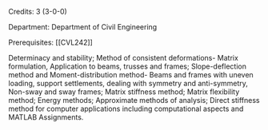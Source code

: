 Credits: 3 (3-0-0)

Department: Department of Civil Engineering

Prerequisites: [[CVL242]]

Determinacy and stability; Method of consistent deformations- Matrix formulation, Application to beams, trusses and frames; Slope-deflection method and Moment-distribution method- Beams and frames with uneven loading, support settlements, dealing with symmetry and anti-symmetry, Non-sway and sway frames; Matrix stiffness method; Matrix flexibility method; Energy methods; Approximate methods of analysis; Direct stiffness method for computer applications including computational aspects and MATLAB Assignments.
